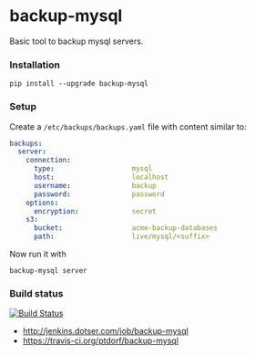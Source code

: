 # backup-mysql

Basic tool to backup mysql servers.


### Installation

    pip install --upgrade backup-mysql


### Setup

Create a `/etc/backups/backups.yaml` file with content similar to:

```yaml
backups:
  server:
    connection:
      type:                   mysql
      host:                   localhost
      username:               backup
      password:               password
    options:
      encryption:             secret
    s3:
      bucket:                 acme-backup-databases
      path:                   live/mysql/<suffix>

```

Now run it with

    backup-mysql server


### Build status

[![Build Status](https://travis-ci.org/ptdorf/backup-mysql.svg?branch=master)](https://travis-ci.org/ptdorf/backup-mysql)

  - http://jenkins.dotser.com/job/backup-mysql
  - https://travis-ci.org/ptdorf/backup-mysql
